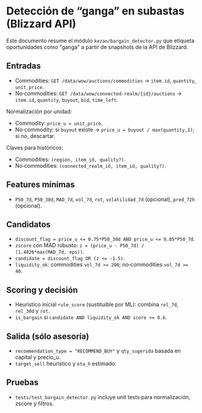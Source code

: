 # Detección de “ganga” en subastas (Blizzard API)

Este documento resume el módulo `kezan/bargain_detector.py` que etiqueta oportunidades como "ganga" a partir de snapshots de la API de Blizzard.

## Entradas
- Commodities: `GET /data/wow/auctions/commodities` → `item.id`, `quantity`, `unit_price`.
- No‑commodities: `GET /data/wow/connected-realm/{id}/auctions` → `item.id`, `quantity`, `buyout`, `bid`, `time_left`.

Normalización por unidad:
- Commodity: `price_u = unit_price`.
- No‑commodity: si `buyout` existe → `price_u = buyout / max(quantity,1)`; si no, descartar.

Claves para históricos:
- Commodities: `(region, item_id, quality?)`.
- No‑commodities: `(connected_realm_id, item_id, quality?)`.

## Features mínimas
- `P50_7d`, `P50_30d`, `MAD_7d`, `vol_7d`, `rot`, `volatilidad_7d` (opcional), `pred_72h` (opcional).

## Candidatos
- `discount_flag = price_u <= 0.75*P50_30d AND price_u <= 0.85*P50_7d`.
- `zscore` con MAD robusto: `z = (price_u - P50_7d) / (1.4826*max(MAD_7d, eps))`.
- `candidate = discount_flag OR (z <= -1.5)`.
- `liquidity_ok`: commodities `vol_7d >= 200`; no‑commodities `vol_7d >= 40`.

## Scoring y decisión
- Heurístico inicial `rule_score` (sustituible por ML): combina `rel_7d`, `rel_30d` y `rot`.
- `is_bargain` si `candidate AND liquidity_ok AND score >= 0.6`.

## Salida (sólo asesoría)
- `recommendation_type = "RECOMMEND_BUY"` y `qty_sugerida` basada en capital y precio_u.
- `target_sell` heurístico y `eta_h` estimado.

## Pruebas
- `tests/test_bargain_detector.py` incluye unit tests para normalización, zscore y filtros.
